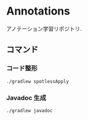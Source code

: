 # Annotations

アノテーション学習リポジトリ.

## コマンド

### コード整形

```
./gradlew spotlessApply
```

### Javadoc 生成

```
./gradlew javadoc
```
